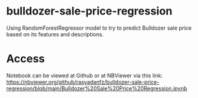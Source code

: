 # bulldozer-sale-price-regression
Using RandomForestRegressor model to try to predict Bulldozer sale price based on its features and descriptions.

# Access
Notebook can be viewed at Github or at NBViewer via this link: https://nbviewer.org/github/rasyadanfz/bulldozer-sale-price-regression/blob/main/Bulldozer%20Sale%20Price%20Regression.ipynb

